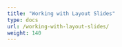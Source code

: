 ```yaml
---
title: "Working with Layout Slides"
type: docs
url: /working-with-layout-slides/
weight: 140
---
```

